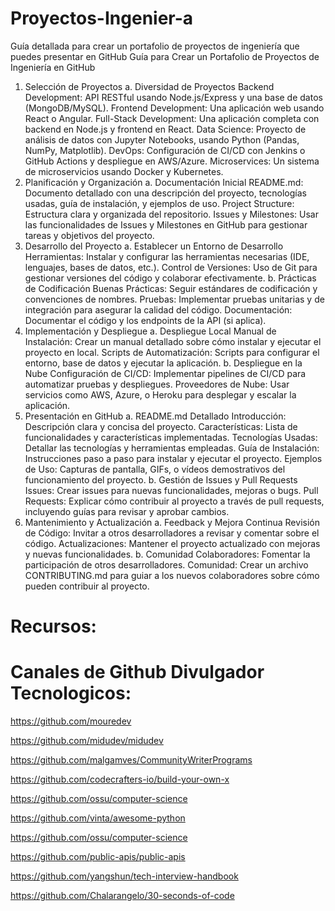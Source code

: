 # Proyectos-Ingenier-a
 Guía detallada para crear un portafolio de proyectos de ingeniería que puedes presentar en GitHub
Guía para Crear un Portafolio de Proyectos de Ingeniería en GitHub
1. Selección de Proyectos
a. Diversidad de Proyectos
Backend Development: API RESTful usando Node.js/Express y una base de datos (MongoDB/MySQL).
Frontend Development: Una aplicación web usando React o Angular.
Full-Stack Development: Una aplicación completa con backend en Node.js y frontend en React.
Data Science: Proyecto de análisis de datos con Jupyter Notebooks, usando Python (Pandas, NumPy, Matplotlib).
DevOps: Configuración de CI/CD con Jenkins o GitHub Actions y despliegue en AWS/Azure.
Microservices: Un sistema de microservicios usando Docker y Kubernetes.
2. Planificación y Organización
a. Documentación Inicial
README.md: Documento detallado con una descripción del proyecto, tecnologías usadas, guía de instalación, y ejemplos de uso.
Project Structure: Estructura clara y organizada del repositorio.
Issues y Milestones: Usar las funcionalidades de Issues y Milestones en GitHub para gestionar tareas y objetivos del proyecto.
3. Desarrollo del Proyecto
a. Establecer un Entorno de Desarrollo
Herramientas: Instalar y configurar las herramientas necesarias (IDE, lenguajes, bases de datos, etc.).
Control de Versiones: Uso de Git para gestionar versiones del código y colaborar efectivamente.
b. Prácticas de Codificación
Buenas Prácticas: Seguir estándares de codificación y convenciones de nombres.
Pruebas: Implementar pruebas unitarias y de integración para asegurar la calidad del código.
Documentación: Documentar el código y los endpoints de la API (si aplica).
4. Implementación y Despliegue
a. Despliegue Local
Manual de Instalación: Crear un manual detallado sobre cómo instalar y ejecutar el proyecto en local.
Scripts de Automatización: Scripts para configurar el entorno, base de datos y ejecutar la aplicación.
b. Despliegue en la Nube
Configuración de CI/CD: Implementar pipelines de CI/CD para automatizar pruebas y despliegues.
Proveedores de Nube: Usar servicios como AWS, Azure, o Heroku para desplegar y escalar la aplicación.
5. Presentación en GitHub
a. README.md Detallado
Introducción: Descripción clara y concisa del proyecto.
Características: Lista de funcionalidades y características implementadas.
Tecnologías Usadas: Detallar las tecnologías y herramientas empleadas.
Guía de Instalación: Instrucciones paso a paso para instalar y ejecutar el proyecto.
Ejemplos de Uso: Capturas de pantalla, GIFs, o vídeos demostrativos del funcionamiento del proyecto.
b. Gestión de Issues y Pull Requests
Issues: Crear issues para nuevas funcionalidades, mejoras o bugs.
Pull Requests: Explicar cómo contribuir al proyecto a través de pull requests, incluyendo guías para revisar y aprobar cambios.
6. Mantenimiento y Actualización
a. Feedback y Mejora Continua
Revisión de Código: Invitar a otros desarrolladores a revisar y comentar sobre el código.
Actualizaciones: Mantener el proyecto actualizado con mejoras y nuevas funcionalidades.
b. Comunidad
Colaboradores: Fomentar la participación de otros desarrolladores.
Comunidad: Crear un archivo CONTRIBUTING.md para guiar a los nuevos colaboradores sobre cómo pueden contribuir al proyecto.
# Recursos:
# Canales de Github Divulgador Tecnologicos:
https://github.com/mouredev

https://github.com/midudev/midudev

https://github.com/malgamves/CommunityWriterPrograms

https://github.com/codecrafters-io/build-your-own-x

https://github.com/ossu/computer-science

https://github.com/vinta/awesome-python

https://github.com/ossu/computer-science

https://github.com/public-apis/public-apis

https://github.com/yangshun/tech-interview-handbook

https://github.com/Chalarangelo/30-seconds-of-code
